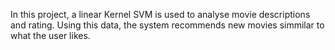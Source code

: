 In this project, a linear Kernel SVM is used to analyse movie descriptions and rating. 
Using this data, the system recommends new movies simmilar to what the user likes.
